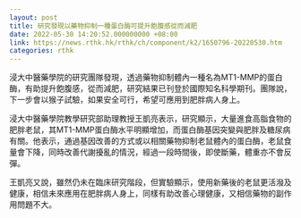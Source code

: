 ```yaml
---
layout: post
title: 研究發現以藥物抑制一種蛋白酶可提升飽腹感從而減肥
date: 2022-05-30 14:20:52.000000000 +08:00
link: https://news.rthk.hk/rthk/ch/component/k2/1650796-20220530.htm
categories: rthk
---
```


浸大中醫藥學院的研究團隊發現，透過藥物抑制體內一種名為MT1-MMP的蛋白酶，有助提升飽腹感，從而減肥，研究結果已刊登於國際知名科學期刊。團隊說，下一步會以猴子試驗，如果安全可行，希望可應用到肥胖病人身上。

浸大中醫藥學院教學研究部助理教授王凱亮表示，研究顯示，大量進食高脂食物的肥胖老鼠，其MT1-MMP蛋白酶水平明顯增加，而蛋白酶基因突變與肥胖及糖尿病有關。他表示，通過基因改善的方式或以相關藥物抑制老鼠體內的蛋白酶，老鼠食量會下降，同時改善代謝擾亂的情況，經過一段時間後，即使斷藥，體重亦不會反彈。

王凱亮又說，雖然仍未在臨床研究階段，但實驗顯示，使用新藥後的老鼠更活潑及健康，相信未來應用在肥胖病人身上，同樣有助改善心理健康，又相信藥物的副作用問題不大。
